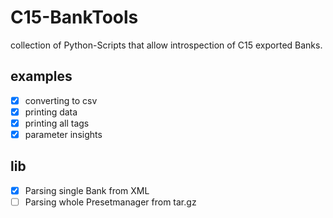 # C15-BankTools
collection of Python-Scripts that allow introspection of C15 exported Banks.


## examples
- [x] converting to csv
- [x] printing data
- [x] printing all tags
- [x] parameter insights

## lib
- [x] Parsing single Bank from XML
- [ ] Parsing whole Presetmanager from tar.gz
